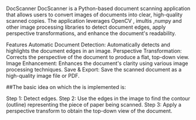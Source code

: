 DocScanner
DocScanner is a Python-based document scanning application that allows users to convert images of documents into clear, high-quality scanned copies. The application leverages OpenCV , imultis ,numpy and other image processing libraries to detect document edges, apply perspective transformations, and enhance the document's readability.

Features
Automatic Document Detection: Automatically detects and highlights the document edges in an image.
Perspective Transformation: Corrects the perspective of the document to produce a flat, top-down view.
Image Enhancement: Enhances the document's clarity using various image processing techniques.
Save & Export: Save the scanned document as a high-quality image file or PDF.


##The basic idea on which the is implemented is:

Step 1: Detect edges.
Step 2: Use the edges in the image to find the contour (outline) representing the piece of paper being scanned.
Step 3: Apply a perspective transform to obtain the top-down view of the document.
